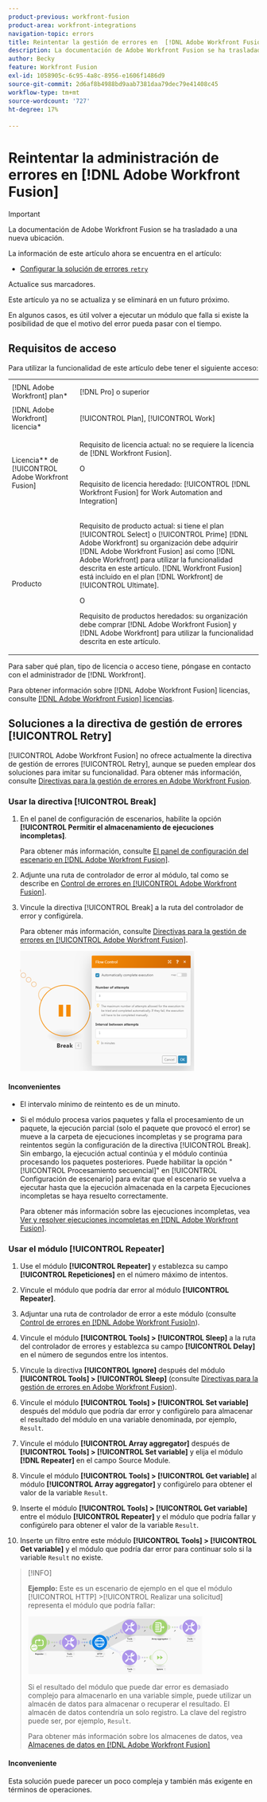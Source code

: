 ```yaml
---
product-previous: workfront-fusion
product-area: workfront-integrations
navigation-topic: errors
title: Reintentar la gestión de errores en  [!DNL Adobe Workfront Fusion]
description: La documentación de Adobe Workfront Fusion se ha trasladado a una nueva ubicación. Este artículo ha quedado obsoleto, pero contiene un vínculo al nuevo artículo que cubre esta funcionalidad.
author: Becky
feature: Workfront Fusion
exl-id: 1058905c-6c95-4a8c-8956-e1606f1486d9
source-git-commit: 2d6af8b4988bd9aab7381daa79dec79e41408c45
workflow-type: tm+mt
source-wordcount: '727'
ht-degree: 17%

---
```


# Reintentar la administración de errores en [!DNL Adobe Workfront Fusion]

>[!IMPORTANT]
>
>La documentación de Adobe Workfront Fusion se ha trasladado a una nueva ubicación.
>
>La información de este artículo ahora se encuentra en el artículo:
>
>* [Configurar la solución de errores `retry`](https://experienceleague.adobe.com/docs/workfront-fusion/using/create-scenarios/configure-error-handling/retry.html)
>
>Actualice sus marcadores.
>
>Este artículo ya no se actualiza y se eliminará en un futuro próximo.

En algunos casos, es útil volver a ejecutar un módulo que falla si existe la posibilidad de que el motivo del error pueda pasar con el tiempo.

## Requisitos de acceso

Para utilizar la funcionalidad de este artículo debe tener el siguiente acceso:

<table style="table-layout:auto">
 <col> 
 <col> 
 <tbody> 
  <tr> 
   <td role="rowheader">[!DNL Adobe Workfront] plan*</td> 
   <td> <p>[!DNL Pro] o superior</p> </td> 
  </tr> 
  <tr data-mc-conditions=""> 
   <td role="rowheader">[!DNL Adobe Workfront] licencia*</td> 
   <td> <p>[!UICONTROL Plan], [!UICONTROL Work]</p> </td> 
  </tr> 
  <tr> 
   <td role="rowheader">Licencia** de [!UICONTROL Adobe Workfront Fusion]</td> 
   <td>
   <p>Requisito de licencia actual: no se requiere la licencia de [!DNL Workfront Fusion].</p>
   <p>O</p>
   <p>Requisito de licencia heredado: [!UICONTROL [!DNL Workfront Fusion] for Work Automation and Integration] </p>
   </td> 
  </tr> 
  <tr> 
   <td role="rowheader">Producto</td> 
   <td>
   <p>Requisito de producto actual: si tiene el plan [!UICONTROL Select] o [!UICONTROL Prime] [!DNL Adobe Workfront] su organización debe adquirir [!DNL Adobe Workfront Fusion] así como [!DNL Adobe Workfront] para utilizar la funcionalidad descrita en este artículo. [!DNL Workfront Fusion] está incluido en el plan [!DNL Workfront] de [!UICONTROL Ultimate].</p>
   <p>O</p>
   <p>Requisito de productos heredados: su organización debe comprar [!DNL Adobe Workfront Fusion] y [!DNL Adobe Workfront] para utilizar la funcionalidad descrita en este artículo.</p>
   </td> 
  </tr> 
 </tbody> 
</table>

Para saber qué plan, tipo de licencia o acceso tiene, póngase en contacto con el administrador de [!DNL Workfront].

Para obtener información sobre [!DNL Adobe Workfront Fusion] licencias, consulte [[!DNL Adobe Workfront Fusion] licencias](../../workfront-fusion/get-started/license-automation-vs-integration.md).

## Soluciones a la directiva de gestión de errores [!UICONTROL Retry]

[!UICONTROL Adobe Workfront Fusion] no ofrece actualmente la directiva de gestión de errores [!UICONTROL Retry], aunque se pueden emplear dos soluciones para imitar su funcionalidad. Para obtener más información, consulte [Directivas para la gestión de errores en Adobe Workfront Fusion](../../workfront-fusion/errors/directives-for-error-handling.md).

### Usar la directiva [!UICONTROL Break]

1. En el panel de configuración de escenarios, habilite la opción **[!UICONTROL Permitir el almacenamiento de ejecuciones incompletas]**.

   Para obtener más información, consulte [El panel de configuración del escenario en [!DNL Adobe Workfront Fusion]](../../workfront-fusion/scenarios/scenario-settings-panel.md).

1. Adjunte una ruta de controlador de error al módulo, tal como se describe en [Control de errores en [!UICONTROL Adobe Workfront Fusion]](../../workfront-fusion/errors/error-handling.md).
1. Vincule la directiva [!UICONTROL Break] a la ruta del controlador de error y configúrela.

   Para obtener más información, consulte [Directivas para la gestión de errores en [!UICONTROL Adobe Workfront Fusion]](../../workfront-fusion/errors/directives-for-error-handling.md).

   ![](assets/break-directive-350x241.png)

#### Inconvenientes

* El intervalo mínimo de reintento es de un minuto.
* Si el módulo procesa varios paquetes y falla el procesamiento de un paquete, la ejecución parcial (solo el paquete que provocó el error) se mueve a la carpeta de ejecuciones incompletas y se programa para reintentos según la configuración de la directiva [!UICONTROL Break]. Sin embargo, la ejecución actual continúa y el módulo continúa procesando los paquetes posteriores. Puede habilitar la opción &quot;[!UICONTROL Procesamiento secuencial]&quot; en [!UICONTROL Configuración de escenario] para evitar que el escenario se vuelva a ejecutar hasta que la ejecución almacenada en la carpeta Ejecuciones incompletas se haya resuelto correctamente.

  Para obtener más información sobre las ejecuciones incompletas, vea [Ver y resolver ejecuciones incompletas en [!DNL Adobe Workfront Fusion]](../../workfront-fusion/scenarios/view-and-resolve-incomplete-executions.md).

### Usar el módulo [!UICONTROL Repeater]

1. Use el módulo **[!UICONTROL Repeater]** y establezca su campo **[!UICONTROL Repeticiones]** en el número máximo de intentos.
1. Vincule el módulo que podría dar error al módulo **[!UICONTROL Repeater]**.
1. Adjuntar una ruta de controlador de error a este módulo (consulte [Control de errores en [!DNL Adobe Workfront Fusio]n](../../workfront-fusion/errors/error-handling.md)).
1. Vincule el módulo **[!UICONTROL Tools] > [!UICONTROL Sleep]** a la ruta del controlador de errores y establezca su campo **[!UICONTROL Delay]** en el número de segundos entre los intentos.

1. Vincule la directiva **[!UICONTROL Ignore]** después del módulo **[!UICONTROL Tools] > [!UICONTROL Sleep]** (consulte [Directivas para la gestión de errores en Adobe Workfront Fusion](../../workfront-fusion/errors/directives-for-error-handling.md)).

1. Vincule el módulo **[!UICONTROL Tools] > [!UICONTROL Set variable]** después del módulo que podría dar error y configúrelo para almacenar el resultado del módulo en una variable denominada, por ejemplo, `Result`.

1. Vincule el módulo **[!UICONTROL Array aggregator]** después de **[!UICONTROL Tools] > [!UICONTROL Set variable]** y elija el módulo **[!DNL Repeater]** en el campo Source Module.

1. Vincule el módulo **[!UICONTROL Tools] > [!UICONTROL Get variable]** al módulo **[!UICONTROL Array aggregator]** y configúrelo para obtener el valor de la variable `Result`.

1. Inserte el módulo **[!UICONTROL Tools] > [!UICONTROL Get variable]** entre el módulo **[!UICONTROL Repeater]** y el módulo que podría fallar y configúrelo para obtener el valor de la variable `Result`.

1. Inserte un filtro entre este módulo **[!UICONTROL Tools] > [!UICONTROL Get variable]** y el módulo que podría dar error para continuar solo si la variable `Result` no existe.

>[!INFO]
>
>**Ejemplo:** Este es un escenario de ejemplo en el que el módulo [!UICONTROL HTTP] >[!UICONTROL Realizar una solicitud] representa el módulo que podría fallar:
>
>![](assets/http-make-request-350x116.png)
>
>Si el resultado del módulo que puede dar error es demasiado complejo para almacenarlo en una variable simple, puede utilizar un almacén de datos para almacenar o recuperar el resultado. El almacén de datos contendría un solo registro. La clave del registro puede ser, por ejemplo, `Result`.
>
>Para obtener más información sobre los almacenes de datos, vea [Almacenes de datos en [!DNL Adobe Workfront Fusion]](../../workfront-fusion/modules/data-stores.md)

#### Inconveniente

Esta solución puede parecer un poco compleja y también más exigente en términos de operaciones.
